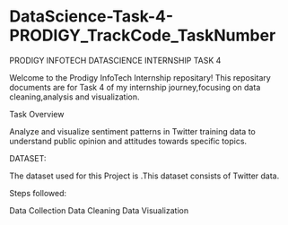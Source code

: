 # DataScience-Task-4-PRODIGY_TrackCode_TaskNumber
PRODIGY INFOTECH DATASCIENCE INTERNSHIP TASK 4

Welcome to the Prodigy InfoTech Internship repositary! This repositary documents are for Task 4 of my internship journey,focusing on data cleaning,analysis and visualization.

Task Overview

Analyze and visualize sentiment patterns in Twitter training data to understand public opinion and attitudes towards specific topics.

DATASET:

The dataset used for this Project is  .This dataset consists of Twitter data.

Steps followed:

Data Collection 
Data Cleaning
Data Visualization
